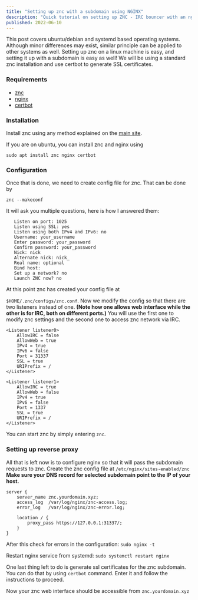 ```yaml
---
title: "Setting up znc with a subdomain using NGINX"
description: "Quick tutorial on setting up ZNC - IRC bouncer with an nginx reverse proxy"
published: 2022-06-10
---
```

This post covers ubuntu/debian and systemd based operating systems. Although
minor differences may exist, similar principle can be applied to other systems
as well. Setting up znc on a linux machine is easy, and setting it up with a
subdomain is easy as well! We will be using a standard znc installation and use
certbot to generate SSL certificates.

### Requirements
- [znc](https://wiki.znc.in/Installation)
- [nginx](https://nginx.org/en/)
- [certbot](https://certbot.eff.org/)

### Installation

Install znc using any method explained on the [main site](https://wiki.znc.in/Installation). 

If you are on ubuntu, you can install znc and nginx using 

`sudo apt install znc nginx certbot`

### Configuration

Once that is done, we need to create config file for znc. That can be done by 

`znc --makeconf`

It will ask you multiple questions, here is how I answered them:

	   Listen on port: 1025    
	   Listen using SSL: yes    
	   Listen using both IPv4 and IPv6: no    
	   Username: your_username    
	   Enter password: your_password     
	   Confirm password: your_password            
	   Nick: nick     
	   Alternate nick: nick_    
	   Real name: optional    
	   Bind host:    
	   Set up a network? no    
	   Launch ZNC now? no    

At this point znc has created your config file at

`$HOME/.znc/configs/znc.conf`. 
Now we modify the config so that there are two listeners instead of one. **(Note how
one allows web interface while the other is for IRC, both on different
ports.)** You will use the first one to modify znc settings and the second one
to access znc network via IRC.

	<Listener listener0>
		AllowIRC = false
		AllowWeb = true
		IPv4 = true
		IPv6 = false
		Port = 31337
		SSL = true
		URIPrefix = /
	</Listener>

	<Listener listener1>
		AllowIRC = true
		AllowWeb = false
		IPv4 = true
		IPv6 = false
		Port = 1337
		SSL = true
		URIPrefix = /
	</Listener>

You can start znc by simply entering `znc`.

### Setting up reverse proxy

All that is left now is to configure nginx so that it will pass the
subdomain requests to znc. Create the znc config file at
`/etc/nginx/sites-enabled/znc` **Make sure your DNS record for selected subdomain point to the IP of your host.**

	server {
		server_name znc.yourdomain.xyz;
		access_log  /var/log/nginx/znc-access.log;
		error_log   /var/log/nginx/znc-error.log;

		location / {
			proxy_pass https://127.0.0.1:31337/;
		}
	}

After this check for errors in the configuration:
`sudo nginx -t`

Restart nginx service from systemd:
`sudo systemctl restart nginx`

One last thing left to do is generate ssl certificates for the znc subdomain.
You can do that by using `certbot` command. Enter it and follow the
instructions to proceed.

Now your znc web interface should be accessible from `znc.yourdomain.xyz`
